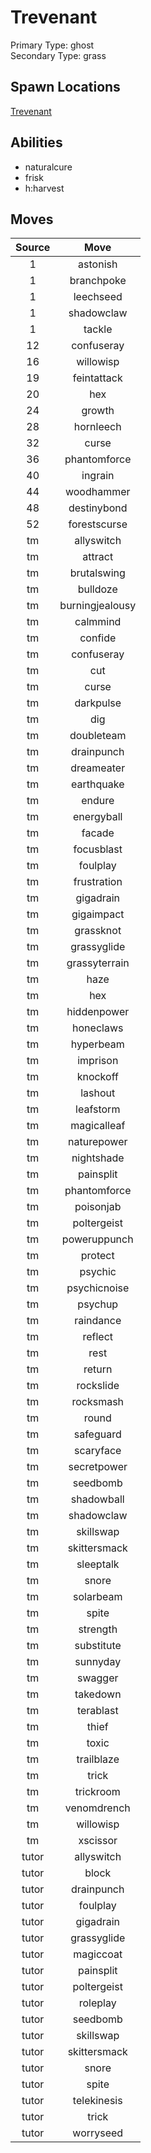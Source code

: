# Trevenant  
Primary Type: ghost  
Secondary Type: grass  
  
## Spawn Locations  
[Trevenant](/data/spawn_presets/trevenant.md)  
  
## Abilities  
  * naturalcure
  * frisk
  * h:harvest
  
  
## Moves  
  
| Source | Move |  
|:---:|:---:|  
| 1 | astonish |  
| 1 | branchpoke |  
| 1 | leechseed |  
| 1 | shadowclaw |  
| 1 | tackle |  
| 12 | confuseray |  
| 16 | willowisp |  
| 19 | feintattack |  
| 20 | hex |  
| 24 | growth |  
| 28 | hornleech |  
| 32 | curse |  
| 36 | phantomforce |  
| 40 | ingrain |  
| 44 | woodhammer |  
| 48 | destinybond |  
| 52 | forestscurse |  
| tm | allyswitch |  
| tm | attract |  
| tm | brutalswing |  
| tm | bulldoze |  
| tm | burningjealousy |  
| tm | calmmind |  
| tm | confide |  
| tm | confuseray |  
| tm | cut |  
| tm | curse |  
| tm | darkpulse |  
| tm | dig |  
| tm | doubleteam |  
| tm | drainpunch |  
| tm | dreameater |  
| tm | earthquake |  
| tm | endure |  
| tm | energyball |  
| tm | facade |  
| tm | focusblast |  
| tm | foulplay |  
| tm | frustration |  
| tm | gigadrain |  
| tm | gigaimpact |  
| tm | grassknot |  
| tm | grassyglide |  
| tm | grassyterrain |  
| tm | haze |  
| tm | hex |  
| tm | hiddenpower |  
| tm | honeclaws |  
| tm | hyperbeam |  
| tm | imprison |  
| tm | knockoff |  
| tm | lashout |  
| tm | leafstorm |  
| tm | magicalleaf |  
| tm | naturepower |  
| tm | nightshade |  
| tm | painsplit |  
| tm | phantomforce |  
| tm | poisonjab |  
| tm | poltergeist |  
| tm | poweruppunch |  
| tm | protect |  
| tm | psychic |  
| tm | psychicnoise |  
| tm | psychup |  
| tm | raindance |  
| tm | reflect |  
| tm | rest |  
| tm | return |  
| tm | rockslide |  
| tm | rocksmash |  
| tm | round |  
| tm | safeguard |  
| tm | scaryface |  
| tm | secretpower |  
| tm | seedbomb |  
| tm | shadowball |  
| tm | shadowclaw |  
| tm | skillswap |  
| tm | skittersmack |  
| tm | sleeptalk |  
| tm | snore |  
| tm | solarbeam |  
| tm | spite |  
| tm | strength |  
| tm | substitute |  
| tm | sunnyday |  
| tm | swagger |  
| tm | takedown |  
| tm | terablast |  
| tm | thief |  
| tm | toxic |  
| tm | trailblaze |  
| tm | trick |  
| tm | trickroom |  
| tm | venomdrench |  
| tm | willowisp |  
| tm | xscissor |  
| tutor | allyswitch |  
| tutor | block |  
| tutor | drainpunch |  
| tutor | foulplay |  
| tutor | gigadrain |  
| tutor | grassyglide |  
| tutor | magiccoat |  
| tutor | painsplit |  
| tutor | poltergeist |  
| tutor | roleplay |  
| tutor | seedbomb |  
| tutor | skillswap |  
| tutor | skittersmack |  
| tutor | snore |  
| tutor | spite |  
| tutor | telekinesis |  
| tutor | trick |  
| tutor | worryseed |  
  
